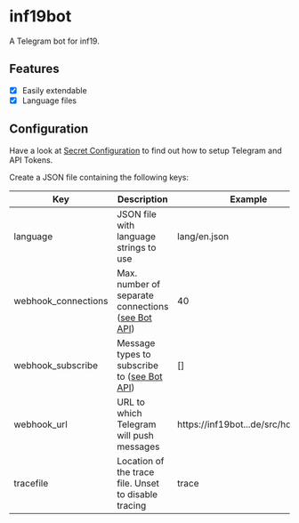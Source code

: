 # inf19bot

A Telegram bot for inf19.

## Features

- [X] Easily extendable
- [X] Language files

## Configuration

Have a look at [Secret Configuration](secret/README.md) to find out how to setup Telegram and API Tokens.

Create a JSON file containing the following keys:

|Key|Description|Example|
|-|-|-|
|language|JSON file with language strings to use|lang/en.json|
|webhook_connections|Max. number of separate connections ([see Bot API](https://core.telegram.org/bots/api#setwebhook))|40|
|webhook_subscribe|Message types to subscribe to ([see Bot API](https://core.telegram.org/bots/api#setwebhook))|[]|
|webhook_url|URL to which Telegram will push messages|https://inf19bot...de/src/hook.php|
|tracefile|Location of the trace file. Unset to disable tracing|trace|
